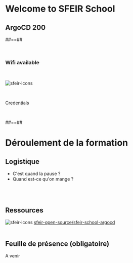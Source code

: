 <!-- .slide: class="first-slide" sfeir-level="2" sfeir-techno="ArgoCD" -->

# **Welcome to SFEIR School**

## **ArgoCD 200**

##==##

<!-- .slide: class="bg-blur" -->

<br>

### Wifi available

<br>

![sfeir-icons](wifi)<!-- .element: style="--icon-size:300px; --icon-color:var(--light-grey);" -->

<br>

Credentials

<!-- .element: class="center" -->
<br>

##==##

# Déroulement de la formation

## Logistique
- C'est quand la pause ?
- Quand est-ce qu'on mange ?
<br/>
<br/>

## Ressources
![sfeir-icons](github) [sfeir-open-source/sfeir-school-argocd](https://github.com/sfeir-open-source/sfeir-school-argocd)
<br/>
<br/>

## Feuille de présence (obligatoire)
A venir
